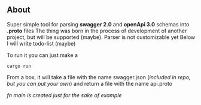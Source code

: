 ## About

Super simple tool for parsing **swagger 2.0** and **openApi 3.0**  schemas into **.proto** files
The thing was born in the process of development of another project, but will be supported (maybe). 
Parser is not customizable yet
Below I will write todo-list (maybe)

To run it you can just make a 

    cargo run

From a box, it will take a file with the name swagger.json (*included in repo, but you can put your own*) and return a file with the name api.proto

*fn main is created just for the sake of example*
